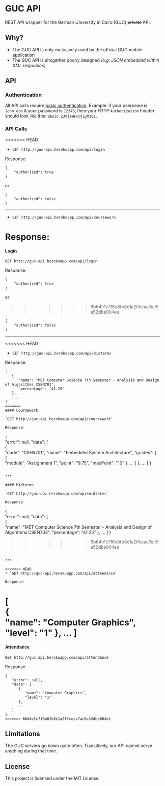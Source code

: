 # GUC API

REST API wrapper for the German University in Cairo (GUC) ~~private~~ API.

## Why?

* The GUC API is only exclusively used by the official GUC mobile application
* The GUC API is altogether poorly designed _(e.g. JSON embedded within XML responses)_

## API

### Authentication

All API calls require [basic authentication](https://en.wikipedia.org/wiki/Basic_access_authentication#Client_side).
Example: if your username is `john.doe` & your password is `12345`, then your HTTP `Authorization` header should look like this: `Basic Z3VjaWFuOjEyMzQ1`.

### API Calls

<<<<<<< HEAD
* `GET http://guc-api.herokuapp.com/api/login`

Response:
```
{
    "authorized": true
}
```
or
```
{
    "authorized": false
}
```

***

* `GET http://guc-api.herokuapp.com/api/coursework`

Response:
=======
#### Login 

`GET http://guc-api.herokuapp.com/api/login`

Response:
```
{
    "authorized": true
}
```
or
>>>>>>> 6b64e1c716e8fb8e1a2ffceac7ac9a52dbe004ee
```
{
    "authorized": false
}
```

***

<<<<<<< HEAD
* `GET http://guc-api.herokuapp.com/api/midterms`

Response:
```
[  
   {  
      "name": "MET Computer Science 7th Semester - Analysis and Design of Algorithms CSEN703",
      "percentage": "41.25"
   },
   ...
]
=======
#### Coursework 

`GET http://guc-api.herokuapp.com/api/coursework`

Response:
```
{  
   "error": null,
   "data": [  
      {  
         "code": "CSEN701",
         "name": "Embedded System Architecture",
         "grades": [  
            {  
               "module": "Assignment 1",
               "point": "9.75",
               "maxPoint": "10"
            },
            ...
         ]
      },
      ...
   ]
}
```

***

#### Midterms 

`GET http://guc-api.herokuapp.com/api/midterms`

Response:
```
{  
   "error": null,
   "data": [  
      {  
         "name": "MET Computer Science 7th Semester - Analysis and Design of Algorithms CSEN703",
         "percentage": "41.25"
      },
      ...
   ]
}
>>>>>>> 6b64e1c716e8fb8e1a2ffceac7ac9a52dbe004ee
```

***

<<<<<<< HEAD
* `GET http://guc-api.herokuapp.com/api/attendance`

Response:
```
[  
   {  
      "name": "Computer Graphics",
      "level": "1"
   },
   ...
]
=======
#### Attendance 

`GET http://guc-api.herokuapp.com/api/attendance`

Response:
```
{  
   "error": null,
   "data": [  
      {  
         "name": "Computer Graphics",
         "level": "1"
      },
      ...
   ]
}
>>>>>>> 6b64e1c716e8fb8e1a2ffceac7ac9a52dbe004ee
```

## Limitations

The GUC servers go down quite often. Transitively, our API cannot serve anything during that time.

## License

This project is licensed under the MIT License.
